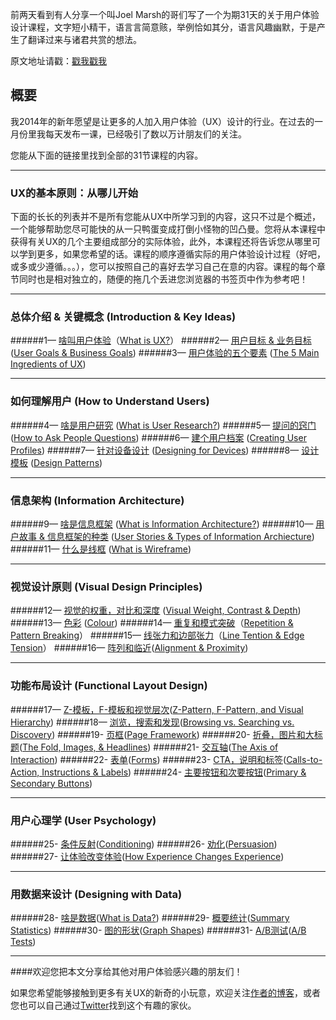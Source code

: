 前两天看到有人分享一个叫Joel Marsh的哥们写了一个为期31天的关于用户体验设计课程，文字短小精干，语言言简意赅，举例恰如其分，语言风趣幽默，于是产生了翻译过来与诸君共赏的想法。

原文地址请戳：<font color="red">[戳我戳我][1]</font>

概要
---
我2014年的新年愿望是让更多的人加入用户体验（UX）设计的行业。在过去的一月份里我每天发布一课，已经吸引了数以万计朋友们的关注。

您能从下面的链接里找到全部的31节课程的内容。

---
### UX的基本原则：从哪儿开始

下面的长长的列表并不是所有您能从UX中所学习到的内容，这只不过是个概述，一个能够帮助您尽可能快的从一只鸭蛋变成打倒小怪物的凹凸曼。您将从本课程中获得有关UX的几个主要组成部分的实际体验，此外，本课程还将告诉您从哪里可以学到更多，如果您希望的话。课程的顺序遵循实际的用户体验设计过程（好吧，或多或少遵循。。。），您可以按照自己的喜好去学习自己在意的内容。课程的每个章节同时也是相对独立的，随便的拖几个丢进您浏览器的书签页中作为参考吧！

---
### 总体介绍 & 关键概念 (Introduction & Key Ideas)

######1— [啥叫用户体验][2]（[What is UX?][2]）
######2— [用户目标 & 业务目标][3] ([User Goals & Business Goals][3])
######3— [用户体验的五个要素][4] ([The 5 Main Ingredients of UX][4])

****
### 如何理解用户 (How to Understand Users)

######4— [啥是用户研究][5] ([What is User Research?][5])
######5— [提问的窍门][6] ([How to Ask People Questions][6]) 
######6— [建个用户档案][7] ([Creating User Profiles][7])
######7— [针对设备设计][8] ([Designing for Devices][8])
######8— [设计模板][9] ([Design Patterns][9])

****
### 信息架构 (Information Architecture)

######9— [啥是信息框架][10] ([What is Information Architecture?][10])
######10— [用户故事 & 信息框架的种类][11] ([User Stories & Types of Information Archiecture][11])
######11— [什么是线框][12] ([What is Wireframe][12])

****
### 视觉设计原则 (Visual Design Principles)

######12— [视觉的权重，对比和深度][13] ([Visual Weight, Contrast & Depth][13])
######13— [色彩][14] ([Colour][14])
######14— [重复和模式突破][15]（[Repetition & Pattern Breaking][15]）
######15— [线张力和边部张力][16]（[Line Tention & Edge Tension][16]）
######16— [阵列和临近][17]([Alignment & Proximity][17])

****
### 功能布局设计 (Functional Layout Design)

######17— [Z-模板，F-模板和视觉层次][18]([Z-Pattern, F-Pattern, and Visual Hierarchy][18])
######18— [浏览，搜索和发现][19]([Browsing vs. Searching vs. Discovery][19])
######19- [页框][20]([Page Framework][20])
######20- [折叠，图片和大标题][21]([The Fold, Images, & Headlines][21])
######21- [交互轴][22]([The Axis of Interaction][22])
######22- [表单][23]([Forms][23])
######23- [CTA，说明和标签][24]([Calls-to-Action, Instructions & Labels][24])
######24- [主要按钮和次要按钮][25]([Primary & Secondary Buttons][25])

****
### 用户心理学 (User Psychology)

######25- [条件反射][26]([Conditioning][26])
######26- [劝化][27]([Persuasion][27])
######27- [让体验改变体验][28]([How Experience Changes Experience][28])

****
### 用数据来设计 (Designing with Data)
######28- [啥是数据][29]([What is Data?][29])
######29- [概要统计][30]([Summary Statistics][30])
######30- [图的形状][31]([Graph Shapes][31])
######31- [A/B测试][32]([A/B Tests][32])

****
####欢迎您把本文分享给其他对用户体验感兴趣的朋友们！

如果您希望能够接触到更多有关UX的新奇的小玩意，欢迎关注[作者的博客](http://thehipperelement.com/)，或者您也可以自己通过[Twitter](http://www.twitter.com/hipperelement)找到这个有趣的家伙。



[1]:http://thehipperelement.com/post/75476711614/ux-crash-course-31-fundamentals
[2]:http://thehipperelement.com/post/71886924188/daily-ux-crash-course-1-of-31
[3]:http://thehipperelement.com/post/71886924188/daily-ux-crash-course-2-of-31
[4]:http://thehipperelement.com/post/71886924188/daily-ux-crash-course-3-of-31
[5]:http://thehipperelement.com/post/71886924188/daily-ux-crash-course-4-of-31
[6]:http://thehipperelement.com/post/71886924188/daily-ux-crash-course-5-of-31
[7]:http://thehipperelement.com/post/71886924188/daily-ux-crash-course-6-of-31
[8]:http://thehipperelement.com/post/71886924188/daily-ux-crash-course-7-of-31
[9]:http://thehipperelement.com/post/71886924188/daily-ux-crash-course-8-of-31
[10]:http://thehipperelement.com/post/71886924188/daily-ux-crash-course-9-of-31
[11]:http://thehipperelement.com/post/71886924188/daily-ux-crash-course-10-of-31
[12]:http://thehipperelement.com/post/71886924188/daily-ux-crash-course-11-of-31
[13]:http://thehipperelement.com/post/71886924188/daily-ux-crash-course-12-of-31
[14]:http://thehipperelement.com/post/71886924188/daily-ux-crash-course-13-of-31
[15]:http://thehipperelement.com/post/71886924188/daily-ux-crash-course-14-of-31
[16]:http://thehipperelement.com/post/71886924188/daily-ux-crash-course-15-of-31
[17]:http://thehipperelement.com/post/71886924188/daily-ux-crash-course-16-of-31
[18]:http://thehipperelement.com/post/71886924188/daily-ux-crash-course-17-of-31
[19]:http://thehipperelement.com/post/71886924188/daily-ux-crash-course-18-of-31
[20]:http://thehipperelement.com/post/71886924188/daily-ux-crash-course-19-of-31
[21]:http://thehipperelement.com/post/71886924188/daily-ux-crash-course-20-of-31
[22]:http://thehipperelement.com/post/71886924188/daily-ux-crash-course-21-of-31
[23]:http://thehipperelement.com/post/71886924188/daily-ux-crash-course-22-of-31
[24]:http://thehipperelement.com/post/71886924188/daily-ux-crash-course-23-of-31
[25]:http://thehipperelement.com/post/71886924188/daily-ux-crash-course-24-of-31
[26]:http://thehipperelement.com/post/71886924188/daily-ux-crash-course-25-of-31
[27]:http://thehipperelement.com/post/71886924188/daily-ux-crash-course-26-of-31
[28]:http://thehipperelement.com/post/71886924188/daily-ux-crash-course-27-of-31
[29]:http://thehipperelement.com/post/71886924188/daily-ux-crash-course-28-of-31
[30]:http://thehipperelement.com/post/71886924188/daily-ux-crash-course-29-of-31
[31]:http://thehipperelement.com/post/71886924188/daily-ux-crash-course-30-of-31
[32]:http://thehipperelement.com/post/71886924188/daily-ux-crash-course-31-of-31
[33]:http://iceongrass.com/blog/#
[34]:http://iceongrass.com/blog/#
[35]:http://iceongrass.com/blog/#
[36]:http://iceongrass.com/blog/#
[37]:http://iceongrass.com/blog/#
[38]:http://iceongrass.com/blog/#
[39]:http://iceongrass.com/blog/#
[40]:http://iceongrass.com/blog/#
[41]:http://iceongrass.com/blog/#
[42]:http://iceongrass.com/blog/#
[43]:http://iceongrass.com/blog/#
[44]:http://iceongrass.com/blog/#
[45]:http://iceongrass.com/blog/#
[46]:http://iceongrass.com/blog/#
[47]:http://iceongrass.com/blog/#
[48]:http://iceongrass.com/blog/#
[49]:http://iceongrass.com/blog/#
[50]:http://iceongrass.com/blog/#
[51]:http://iceongrass.com/blog/#
[52]:http://iceongrass.com/blog/#
[53]:http://iceongrass.com/blog/#
[54]:http://iceongrass.com/blog/#
[55]:http://iceongrass.com/blog/#
[56]:http://iceongrass.com/blog/#
[57]:http://iceongrass.com/blog/#
[58]:http://iceongrass.com/blog/#
[59]:http://iceongrass.com/blog/#
[60]:http://iceongrass.com/blog/#
[61]:http://iceongrass.com/blog/#
[62]:http://iceongrass.com/blog/#